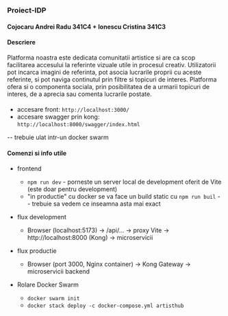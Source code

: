 ### Proiect-IDP
#### Cojocaru Andrei Radu 341C4 + Ionescu Cristina 341C3

#### Descriere
Platforma noastra este dedicata comunitatii artistice si are ca scop facilitarea accesului la referinte vizuale utile in procesul creativ. Utilizatorii pot incarca imagini de referinta, pot asocia lucrarile proprii cu aceste referinte, si pot naviga continutul prin filtre si topicuri de interes. Platforma ofera si o componenta sociala, prin posibilitatea de a urmarii topicuri de interes, de a aprecia sau comenta lucrarile postate.

#### 
- accesare front: ``http://localhost:3000/``
- accesare swagger prin kong: ``http://localhost:8000/swagger/index.html``


-- trebuie ulat intr-un docker swarm

#### Comenzi si info utile
- frontend
    - ```npm run dev``` - porneste un server local de development oferit de Vite (este doar pentru development)
    - "in productie" cu docker se va face un build static cu ```npm run buil``` -- trebuie sa vedem ce inseamna asta mai exact 

- flux development
    - Browser (localhost:5173) → /api/... → proxy Vite → http://localhost:8000 (Kong) → microservicii
- flux productie
    - Browser (port 3000, Nginx container) → Kong Gateway → microservicii backend


- Rolare Docker Swarm
    - ```docker swarm init```
    - ```docker stack deploy -c docker-compose.yml artisthub```
